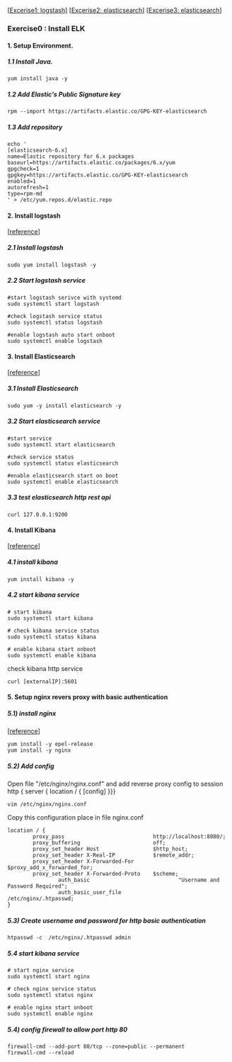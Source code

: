 [[Excerise1: logstash](exercise-1)]
[[Excerise2: elasticsearch](exercise-2)]
[[Excerise3: elasticsearch](exercise-3)]

### Exercise0 : Install ELK 

#### 1. Setup Environment. 

##### 1.1 Install Java.

```
yum install java -y
```

##### 1.2 Add Elastic's Public Signature key
```
rpm --import https://artifacts.elastic.co/GPG-KEY-elasticsearch
```

##### 1.3 Add repository
```
echo '
[elasticsearch-6.x] 
name=Elastic repository for 6.x packages
baseurl=https://artifacts.elastic.co/packages/6.x/yum
gpgcheck=1
gpgkey=https://artifacts.elastic.co/GPG-KEY-elasticsearch
enabled=1
autorefresh=1
type=rpm-md
' > /etc/yum.repos.d/elastic.repo
```


#### 2. Install logstash
[[reference](https://www.elastic.co/guide/en/logstash/current/installing-logstash.html)]

##### 2.1 Install logstash
```
sudo yum install logstash -y
```

##### 2.2 Start logstash service
```
#start logstash serivce with systemd 
sudo systemctl start logstash

#check logstash service status
sudo systemctl status logstash

#enable logstash auto start onboot
sudo systemctl enable logstash 
```


#### 3. Install Elasticsearch
[[reference](https://www.elastic.co/guide/en/elasticsearch/reference/current/rpm.html)]


##### 3.1 Install Elasticsearch
```
sudo yum -y install elasticsearch -y 
```

##### 3.2 Start elasticsearch service
```
#start service
sudo systemctl start elasticsearch 

#check service status
sudo systemctl status elasticsearch

#enable elasticsearch start on boot
sudo systemctl enable elasticsearch
```

##### 3.3 test elasticsearch http rest api
```
curl 127.0.0.1:9200
```

#### 4. Install Kibana
[[reference](https://www.elastic.co/guide/en/kibana/current/rpm.html)]


##### 4.1 install kibana
```
yum install kibana -y
```

##### 4.2 start kibana service
```
# start kibana
sudo systemctl start kibana

# check kibana service status
sudo systemctl status kibana

# enable kibana start onboot
sudo systemctl enable kibana 
```

check kibana http service
```
curl [externalIP]:5601
```

#### 5. Setup nginx revers proxy with basic authentication

##### 5.1) install nginx
[[reference](https://community.openhab.org/t/using-nginx-reverse-proxy-authentication-and-https/14542)]

```
yum install -y epel-release
yum install -y nginx
```

##### 5.2) Add config

Open file "/etc/nginx/nginx.conf" and add reverse proxy config to session http { server { location / { [config] }}} 
```
vim /etc/nginx/nginx.conf
```

Copy this configuration place in file nginx.conf
```
location / {
		proxy_pass                            http://localhost:8080/;
		proxy_buffering                       off;
		proxy_set_header Host                 $http_host;
		proxy_set_header X-Real-IP            $remote_addr;
		proxy_set_header X-Forwarded-For      $proxy_add_x_forwarded_for;
		proxy_set_header X-Forwarded-Proto    $scheme;
                auth_basic                            "Username and Password Required";
                auth_basic_user_file                  /etc/nginx/.htpasswd;
}
```

##### 5.3) Create username and password for http basic authentication

```
htpasswd -c  /etc/nginx/.htpasswd admin
```

##### 5.4 start kibana service
```
# start nginx service
sudo systemctl start nginx

# check nginx service status
sudo systemctl status nginx

# enable nginx start onboot
sudo systemctl enable nginx
```

##### 5.4) config firewall to allow port http 80
```
firewall-cmd --add-port 80/tcp --zone=public --permanent
firewall-cmd --reload
```


